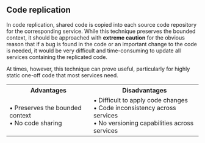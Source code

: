## Code replication

In code replication, shared code is copied into each source code repository for the corresponding service. While this technique preserves the bounded context, it should be approached with **extreme caution** for the obvious reason that if a bug is found in the code or an important change to the code is needed, it would be very difficult and time-consuming to update all services containing the replicated code.

At times, however, this technique can prove useful, particularly for highly static one-off code that most services need.

<table>
<tr>
<th>Advantages</th>
<th>Disadvantages</th>
</tr>
<tr>
<td>
• Preserves the bounded context </br>
• No code sharing</br>
</td>
<td>
• Difficult to apply code changes </br>
• Code inconsistency across services </br>
• No versioning capabilities across services </br>
</td>
</tr>
</table>
